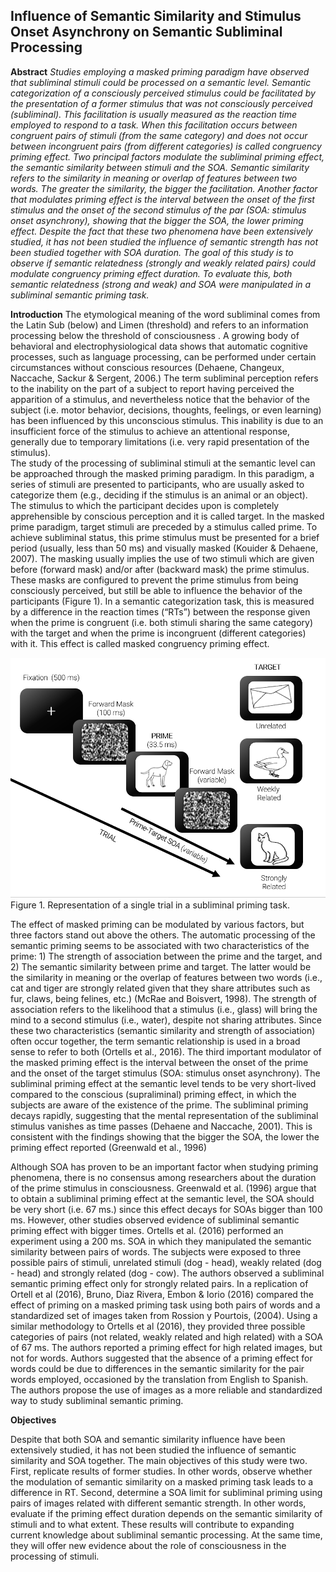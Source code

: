 ## Influence of Semantic Similarity and Stimulus Onset Asynchrony on Semantic Subliminal Processing

**Abstract**
*Studies employing a masked priming paradigm have observed that subliminal stimuli could be processed on a semantic level.  Semantic categorization of a consciously perceived stimulus could be facilitated by the presentation of a former stimulus that was not consciously perceived (subliminal). This facilitation is usually measured as the reaction time employed to respond to a task. When this facilitation occurs between congruent pairs of stimuli (from the same category) and does not occur between incongruent pairs (from different categories) is called congruency priming effect. Two principal factors modulate the subliminal priming effect, the semantic similarity between stimuli and the SOA.  Semantic similarity refers to the similarity in meaning or overlap of features between two words. The greater the similarity, the bigger the facilitation. Another factor that modulates priming effect is the interval between the onset of the first stimulus and the onset of the second stimulus of the par (SOA: stimulus onset asynchrony), showing that the bigger the SOA, the lower priming effect. Despite the fact that these two phenomena have been extensively studied, it has not been studied the influence of semantic strength has not been studied together with SOA duration. The goal of this study is to observe if semantic relatedness (strongly and weakly related pairs) could modulate congruency priming effect duration. To evaluate this, both semantic relatedness (strong and weak) and SOA were manipulated in a subliminal semantic priming task.*
 
**Introduction**
	The etymological meaning of the word subliminal comes from the Latin Sub (below) and Limen (threshold) and refers to an information processing below the threshold of consciousness . A growing body of behavioral and electrophysiological data shows that automatic cognitive processes, such as language processing, can be performed under certain circumstances without conscious resources (Dehaene, Changeux, Naccache, Sackur & Sergent, 2006.) The term subliminal perception refers to the inability on the part of a subject to report having perceived the apparition of a stimulus, and nevertheless notice that the behavior of the subject (i.e. motor behavior, decisions, thoughts, feelings, or even learning) has been influenced by this unconscious stimulus. This inability is due to an insufficient force of the stimulus to achieve an attentional response, generally due to temporary limitations (i.e. very rapid presentation of the stimulus).  
	The study of the processing of subliminal stimuli at the semantic level can be approached through the masked priming paradigm. In this paradigm, a series of stimuli are presented to participants, who are usually asked to categorize them (e.g., deciding if the stimulus is an animal or an object). The stimulus to which the participant decides upon is completely apprehensible by conscious perception and it is called target. In the masked prime paradigm, target stimuli are preceded by a stimulus called prime. To achieve subliminal status, this prime stimulus must be presented for a brief period (usually, less than 50 ms) and visually masked (Kouider & Dehaene, 2007). The masking usually implies the use of two stimuli which are given before (forward mask) and/or after (backward mask) the prime stimulus. These masks are configured to prevent the prime stimulus from being consciously perceived, but still be able to influence the behavior of the participants (Figure 1). In a semantic categorization task, this is measured by a difference in the reaction times (“RTs”) between the response given when the prime is congruent (i.e. both stimuli sharing the same category) with the target and when the prime is incongruent (different categories) with it. This effect is called masked congruency priming effect.
 
![Subliminal_priming](/Multimedia/fig1.png)
Figure 1.  Representation of a single trial in a subliminal priming task.

The effect of masked priming can be modulated by various factors, but three factors stand out above the others. The automatic processing of the semantic priming seems to be associated with two characteristics of the prime: 1) The strength of association between the prime and the target, and 2) The semantic similarity between prime and target. The latter would be the similarity in meaning or the overlap of features between two words (i.e., cat and tiger are strongly related given that they share attributes such as fur, claws, being felines, etc.)  (McRae and Boisvert, 1998). The strength of association refers to the likelihood that a stimulus (i.e., glass) will bring the mind to a second stimulus (i.e., water), despite not sharing attributes. Since these two characteristics (semantic similarity and strength of association) often occur together, the term semantic relationship is used in a broad sense to refer to both (Ortells et al., 2016). The third important modulator of the masked priming effect is the interval between the onset of the prime and the onset of the target stimulus (SOA: stimulus onset asynchrony). The subliminal priming effect at the semantic level tends to be very short-lived compared to the conscious (supraliminal) priming effect, in which the subjects are aware of the existence of the prime. The subliminal priming decays rapidly, suggesting that the mental representation of the subliminal stimulus vanishes as time passes (Dehaene and Naccache, 2001). This is consistent with the findings showing that the bigger the SOA, the lower the priming effect reported (Greenwald et al., 1996)
  
Although SOA has proven to be an important factor when studying priming phenomena, there is no consensus among researchers about the duration of the prime stimulus in consciousness. Greenwald et al. (1996) argue that to obtain a subliminal priming effect at the semantic level, the SOA should be very short (i.e. 67 ms.) since this effect decays for SOAs bigger than 100 ms. However, other studies observed evidence of subliminal semantic priming effect with bigger times. Ortells et al.  (2016) performed an experiment using a 200 ms. SOA in which they manipulated the semantic similarity between pairs of words. The subjects were exposed to three possible pairs of stimuli, unrelated stimuli (dog - head), weakly related (dog - head) and strongly related (dog - cow). The authors observed a subliminal semantic priming effect only for strongly related pairs. In a replication of Ortell et al (2016), Bruno, Diaz Rivera, Embon & Iorio (2016) compared the effect of priming on a masked priming task using both pairs of words and a standardized set of images taken from Rossion y Pourtois, (2004). Using a similar methodology to Ortells et al (2016), they provided three possible categories of pairs (not related, weakly related and high related) with a SOA of 67 ms. The authors reported a priming effect for high related images, but not for words. Authors suggested that the absence of a priming effect for words could be due to differences in the semantic similarity for the pair words employed, occasioned by the translation from English to Spanish. The authors propose the use of images as a more reliable and standardized way to study subliminal semantic priming.

**Objectives**

Despite that both SOA and semantic similarity influence have been extensively studied, it has not been studied the influence of semantic similarity and SOA together. The main objectives of this study were two.  First, replicate results of former studies. In other words, observe whether the modulation of semantic similarity on a masked priming task leads to a difference in RT. Second, determine a SOA limit for subliminal priming using pairs of images related with different semantic strength. In other words, evaluate if the priming effect duration depends on the semantic similarity of stimuli and to what extent. 
These results will contribute to expanding current knowledge about subliminal semantic processing. At the same time, they will offer new evidence about the role of consciousness in the processing of stimuli.

